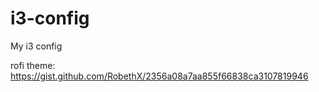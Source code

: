 # i3-config
My i3 config

rofi theme: https://gist.github.com/RobethX/2356a08a7aa855f66838ca3107819946
